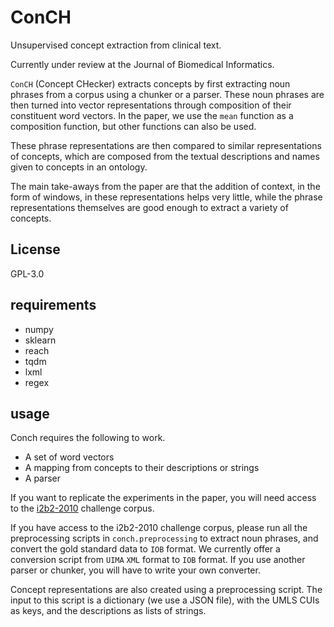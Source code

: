 # ConCH



Unsupervised concept extraction from clinical text.

Currently under review at the Journal of Biomedical Informatics.

`ConCH` (Concept CHecker) extracts concepts by first extracting noun phrases from a corpus using a chunker or a parser. These noun phrases are then turned into vector representations through composition of their constituent word vectors. In the paper, we use the `mean` function as a composition function, but other functions can also be used.

These phrase representations are then compared to similar representations of concepts, which are composed from the textual descriptions and names given to concepts in an ontology.

The main take-aways from the paper are that the addition of context, in the form of windows, in these representations helps very little, while the phrase representations themselves are good enough to extract a variety of concepts.

## License

GPL-3.0

## requirements

* numpy
* sklearn
* reach
* tqdm
* lxml
* regex

## usage

Conch requires the following to work.

* A set of word vectors
* A mapping from concepts to their descriptions or strings
* A parser

If you want to replicate the experiments in the paper, you will need access to the [i2b2-2010](https://www.i2b2.org/NLP/DataSets/Main.php) challenge corpus.

If you have access to the i2b2-2010 challenge corpus, please run all the preprocessing scripts in `conch.preprocessing` to extract noun phrases, and convert the gold standard data to `IOB` format. We currently offer a conversion script from `UIMA` `XML` format to `IOB` format. If you use another parser or chunker, you will have to write your own converter.

Concept representations are also created using a preprocessing script. The input to this script is a dictionary (we use a JSON file), with the UMLS CUIs as keys, and the descriptions as lists of strings.
